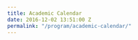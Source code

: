 ```yaml
---
title: Academic Calendar
date: 2016-12-02 13:51:00 Z
permalink: "/program/academic-calendar/"
---
```


